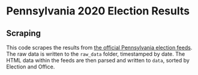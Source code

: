 # Pennsylvania 2020 Election Results
## Scraping
This code scrapes the results from [the official Pennsylvania election feeds](https://www.electionreturns.pa.gov/ElectionFeed/ElectionFeed). The raw data is written to the `raw_data` folder, timestamped by date. The HTML data within the feeds are then parsed and written to `data`, sorted by Election and Office.
